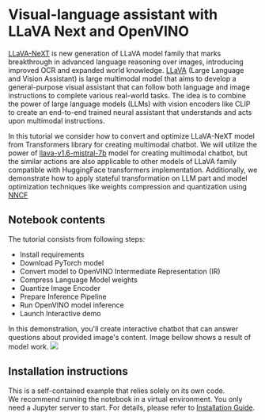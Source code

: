 # Visual-language assistant with LLaVA Next and OpenVINO

[LLaVA-NeXT](https://llava-vl.github.io/blog/2024-01-30-llava-next/) is new generation of LLaVA model family that marks breakthrough in advanced language reasoning over images, introducing improved OCR and expanded world knowledge. [LLaVA](https://llava-vl.github.io) (Large Language and Vision Assistant) is large multimodal model that aims to develop a general-purpose visual assistant that can follow both language and image instructions to complete various real-world tasks. The idea is to combine the power of large language models (LLMs) with vision encoders like CLIP to create an end-to-end trained neural assistant that understands and acts upon multimodal instructions.

In this tutorial we consider how to convert and optimize LLaVA-NeXT model from Transformers library for creating multimodal chatbot. We will utilize the power of [llava-v1.6-mistral-7b](https://huggingface.co/llava-hf/llava-v1.6-mistral-7b-hf) model for creating multimodal chatbot, but the similar actions are also applicable to other models of LLaVA family compatible with HuggingFace transformers implementation. Additionally, we demonstrate how to apply stateful transformation on LLM part and model optimization techniques like weights compression and quantization using [NNCF](https://github.com/openvinotoolkit/nncf) 

## Notebook contents
The tutorial consists from following steps:

- Install requirements
- Download PyTorch model
- Convert model to OpenVINO Intermediate Representation (IR)
- Compress Language Model weights
- Quantize Image Encoder
- Prepare Inference Pipeline
- Run OpenVINO model inference
- Launch Interactive demo

In this demonstration, you'll create interactive chatbot that can answer questions about provided image's content. Image bellow shows a result of model work.
![](https://github.com/openvinotoolkit/openvino_notebooks/assets/29454499/a562e9de-5b94-4e24-ac52-532019fc92d3)


## Installation instructions
This is a self-contained example that relies solely on its own code.</br>
We recommend running the notebook in a virtual environment. You only need a Jupyter server to start.
For details, please refer to [Installation Guide](../../README.md).